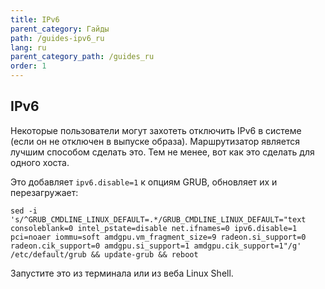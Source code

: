 ```yaml
---
title: IPv6
parent_category: Гайды
path: /guides-ipv6_ru
lang: ru
parent_category_path: /guides_ru
order: 1
---
```


## IPv6
Некоторые пользователи могут захотеть отключить IPv6 в системе (если он не отключен в выпуске образа). Маршрутизатор является лучшим способом сделать это. Тем не менее, вот как это сделать для одного хоста.

Это добавляет `ipv6.disable=1` к опциям GRUB, обновляет их и перезагружает:

`sed -i 's/^GRUB_CMDLINE_LINUX_DEFAULT=.*/GRUB_CMDLINE_LINUX_DEFAULT="text consoleblank=0 intel_pstate=disable net.ifnames=0 ipv6.disable=1 pci=noaer iommu=soft amdgpu.vm_fragment_size=9 radeon.si_support=0 radeon.cik_support=0 amdgpu.si_support=1 amdgpu.cik_support=1"/g' /etc/default/grub && update-grub && reboot`

Запустите это из терминала или из веба Linux Shell.
